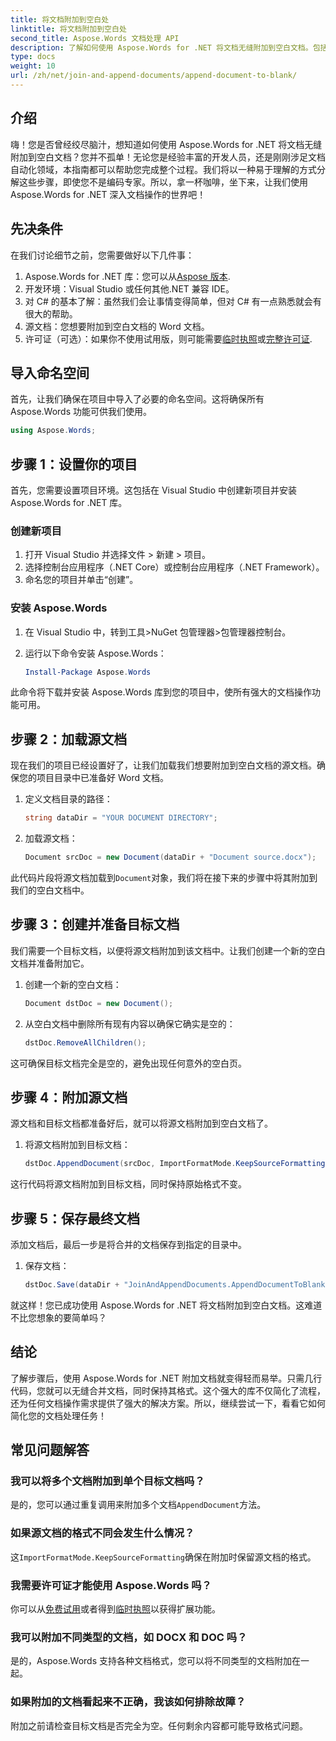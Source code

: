 ```yaml
---
title: 将文档附加到空白处
linktitle: 将文档附加到空白处
second_title: Aspose.Words 文档处理 API
description: 了解如何使用 Aspose.Words for .NET 将文档无缝附加到空白文档。包括分步指南、代码片段和常见问题解答。
type: docs
weight: 10
url: /zh/net/join-and-append-documents/append-document-to-blank/
---
```

## 介绍

嗨！您是否曾经绞尽脑汁，想知道如何使用 Aspose.Words for .NET 将文档无缝附加到空白文档？您并不孤单！无论您是经验丰富的开发人员，还是刚刚涉足文档自动化领域，本指南都可以帮助您完成整个过程。我们将以一种易于理解的方式分解这些步骤，即使您不是编码专家。所以，拿一杯咖啡，坐下来，让我们使用 Aspose.Words for .NET 深入文档操作的世界吧！

## 先决条件

在我们讨论细节之前，您需要做好以下几件事：

1.  Aspose.Words for .NET 库：您可以从[Aspose 版本](https://releases.aspose.com/words/net/).
2. 开发环境：Visual Studio 或任何其他.NET 兼容 IDE。
3. 对 C# 的基本了解：虽然我们会让事情变得简单，但对 C# 有一点熟悉就会有很大的帮助。
4. 源文档：您想要附加到空白文档的 Word 文档。
5. 许可证（可选）：如果你不使用试用版，则可能需要[临时执照](https://purchase.aspose.com/temporary-license/)或[完整许可证](https://purchase.aspose.com/buy).

## 导入命名空间

首先，让我们确保在项目中导入了必要的命名空间。这将确保所有 Aspose.Words 功能可供我们使用。

```csharp
using Aspose.Words;
```

## 步骤 1：设置你的项目

首先，您需要设置项目环境。这包括在 Visual Studio 中创建新项目并安装 Aspose.Words for .NET 库。

### 创建新项目

1. 打开 Visual Studio 并选择文件 > 新建 > 项目。
2. 选择控制台应用程序（.NET Core）或控制台应用程序（.NET Framework）。
3. 命名您的项目并单击“创建”。

### 安装 Aspose.Words

1. 在 Visual Studio 中，转到工具>NuGet 包管理器>包管理器控制台。
2. 运行以下命令安装 Aspose.Words：

   ```powershell
   Install-Package Aspose.Words
   ```

此命令将下载并安装 Aspose.Words 库到您的项目中，使所有强大的文档操作功能可用。

## 步骤 2：加载源文档

现在我们的项目已经设置好了，让我们加载我们想要附加到空白文档的源文档。确保您的项目目录中已准备好 Word 文档。

1. 定义文档目录的路径：

   ```csharp
   string dataDir = "YOUR DOCUMENT DIRECTORY";
   ```

2. 加载源文档：

   ```csharp
   Document srcDoc = new Document(dataDir + "Document source.docx");
   ```

此代码片段将源文档加载到`Document`对象，我们将在接下来的步骤中将其附加到我们的空白文档中。

## 步骤 3：创建并准备目标文档

我们需要一个目标文档，以便将源文档附加到该文档中。让我们创建一个新的空白文档并准备附加它。

1. 创建一个新的空白文档：

   ```csharp
   Document dstDoc = new Document();
   ```

2. 从空白文档中删除所有现有内容以确保它确实是空的：

   ```csharp
   dstDoc.RemoveAllChildren();
   ```

这可确保目标文档完全是空的，避免出现任何意外的空白页。

## 步骤 4：附加源文档

源文档和目标文档都准备好后，就可以将源文档附加到空白文档了。

1. 将源文档附加到目标文档：

   ```csharp
   dstDoc.AppendDocument(srcDoc, ImportFormatMode.KeepSourceFormatting);
   ```

这行代码将源文档附加到目标文档，同时保持原始格式不变。

## 步骤 5：保存最终文档

添加文档后，最后一步是将合并的文档保存到指定的目录中。

1. 保存文档：

   ```csharp
   dstDoc.Save(dataDir + "JoinAndAppendDocuments.AppendDocumentToBlank.docx");
   ```

就这样！您已成功使用 Aspose.Words for .NET 将文档附加到空白文档。这难道不比您想象的要简单吗？

## 结论

了解步骤后，使用 Aspose.Words for .NET 附加文档就变得轻而易举。只需几行代码，您就可以无缝合并文档，同时保持其格式。这个强大的库不仅简化了流程，还为任何文档操作需求提供了强大的解决方案。所以，继续尝试一下，看看它如何简化您的文档处理任务！

## 常见问题解答

### 我可以将多个文档附加到单个目标文档吗？

是的，您可以通过重复调用来附加多个文档`AppendDocument`方法。

### 如果源文档的格式不同会发生什么情况？

这`ImportFormatMode.KeepSourceFormatting`确保在附加时保留源文档的格式。

### 我需要许可证才能使用 Aspose.Words 吗？

你可以从[免费试用](https://releases.aspose.com/)或者得到[临时执照](https://purchase.aspose.com/temporary-license/)以获得扩展功能。

### 我可以附加不同类型的文档，如 DOCX 和 DOC 吗？

是的，Aspose.Words 支持各种文档格式，您可以将不同类型的文档附加在一起。

### 如果附加的文档看起来不正确，我该如何排除故障？

附加之前请检查目标文档是否完全为空。任何剩余内容都可能导致格式问题。